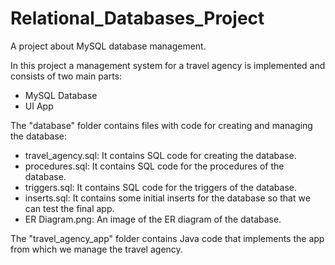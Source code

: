 # Relational_Databases_Project
A project about MySQL database management.
  
In this project a management system for a travel agency is implemented and consists of two main parts:
- MySQL Database
- UI App

The "database" folder contains files with code for creating and managing the database:
- travel_agency.sql: It contains SQL code for creating the database.
- procedures.sql: It contains SQL code for the procedures of the database.
- triggers.sql: It contains SQL code for the triggers of the database.
- inserts.sql: It contains some initial inserts for the database so that we can test the final app.
- ER Diagram.png: An image of the ER diagram of the database.

The "travel_agency_app" folder contains Java code that implements the app from which we manage the travel agency.
